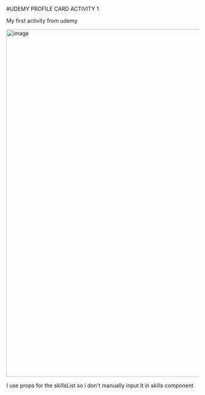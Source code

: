 #UDEMY PROFILE CARD ACTIVITY 1

My first activity from udemy

<img width="622" height="908" alt="image" src="https://github.com/user-attachments/assets/9c1fd12d-3e32-4c00-af01-f45632fc32bb" />

I use props for the skillsList so i don't manually input it in skills component
